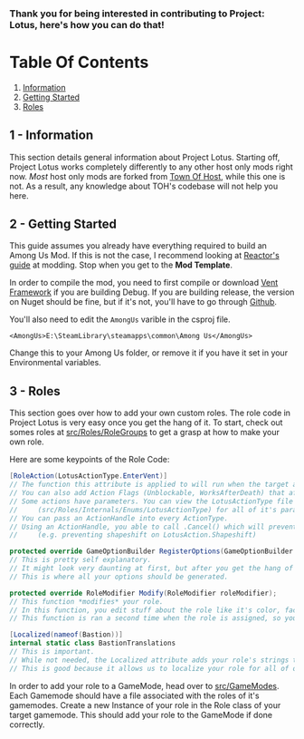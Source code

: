 ### Thank you for being interested in contributing to Project: Lotus, here's how you can do that!

# Table Of Contents
1. [Information](#1---information)
2. [Getting Started](#2---getting-started)
3. [Roles](#3---roles)

## 1 - Information

This section details general information about Project Lotus.
Starting off, Project Lotus works completely differently to any other host only mods right now.
_Most_ host only mods are forked from [Town Of Host](https://github.com/tukasa0001/TownOfHost/), while this one is not.
As a result, any knowledge about TOH's codebase will not help you here.

## 2 - Getting Started

This guide assumes you already have everything required to build an Among Us Mod.
If this is not the case, I recommend looking at [Reactor's guide](https://docs.reactor.gg/quick_start/install_netsdk_template) at modding.
Stop when you get to the __Mod Template__.

In order to compile the mod, you need to first compile or download [Vent Framework](https://github.com/Lotus-AU/VentFramework-Continued) if you are building Debug.
If you are building release, the version on Nuget should be fine, but if it's not, you'll have to go through [Github](https://github.com/Lotus-AU/VentFramework-Continued).

You'll also need to edit the `AmongUs` varible in the csproj file.
```
<AmongUs>E:\SteamLibrary\steamapps\common\Among Us</AmongUs>
```
Change this to your Among Us folder, or remove it if you have it set in your Environmental variables.

## 3 - Roles

This section goes over how to add your own custom roles.
The role code in Project Lotus is very easy once you get the hang of it.
To start, check out somes roles at [src/Roles/RoleGroups](../src/Roles/RoleGroups/) to get a grasp at how to make your own role.

Here are some keypoints of the Role Code:
```csharp
[RoleAction(LotusActionType.EnterVent)]
// The function this attribute is applied to will run when the target action (EnterVent in this case) is done.
// You can also add Action Flags (Unblockable, WorksAfterDeath) that affect when the action runs.
// Some actions have parameters. You can view the LotusActionType file 
//     (src/Roles/Internals/Enums/LotusActionType) for all of it's parameters.
// You can pass an ActionHandle into every ActionType.
// Using an ActionHandle, you able to call .Cancel() which will prevent the action from running. 
//     (e.g. preventing shapeshift on LotusAction.Shapeshift)

protected override GameOptionBuilder RegisterOptions(GameOptionBuilder optionStream);
// This is pretty self explanatory.
// It might look very daunting at first, but after you get the hang of how GameOptionBuilder works, it's pretty easy.
// This is where all your options should be generated.

protected override RoleModifier Modify(RoleModifier roleModifier);
// This function *modifies* your role.
// In this function, you edit stuff about the role like it's color, faction, and ability flags.
// This function is ran a second time when the role is assigned, so you can reference options to edit the role for a game.

[Localized(nameof(Bastion))]
internal static class BastionTranslations
// This is important.
// While not needed, the Localized attribute adds your role's strings to the .yaml localization file.
// This is good because it allows us to localize your role for all of our supported languages.
```

In order to add your role to a GameMode, head over to [src/GameModes](../src/Gamemodes/).
Each Gamemode should have a file associated with the roles of it's gamemodes.
Create a new Instance of your role in the Role class of your target gamemode. This should add your role to the GameMode if done correctly.